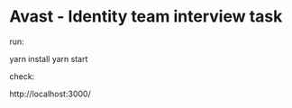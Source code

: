 # Avast - Identity team interview task

run:

yarn install
yarn start

check:

http://localhost:3000/
